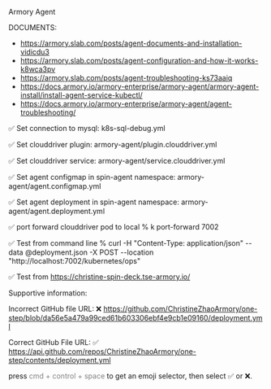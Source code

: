 Armory Agent

DOCUMENTS:

- https://armory.slab.com/posts/agent-documents-and-installation-vidicdu3
- https://armory.slab.com/posts/agent-configuration-and-how-it-works-k8wca3pv
- https://armory.slab.com/posts/agent-troubleshooting-ks73aaiq
- https://docs.armory.io/armory-enterprise/armory-agent/armory-agent-install/install-agent-service-kubectl/
- https://docs.armory.io/armory-enterprise/armory-agent/agent-troubleshooting/

✅ Set connection to mysql:
k8s-sql-debug.yml

✅ Set clouddriver plugin:
armory-agent/plugin.clouddriver.yml

✅ Set clouddriver service:
armory-agent/service.clouddriver.yml

✅ Set agent configmap in spin-agent namespace:
armory-agent/agent.configmap.yml

✅ Set agent deployment in spin-agent namespace:
armory-agent/agent.deployment.yml

✅ port forward clouddriver pod to local
% k port-forward <spin-clouddriver-pod> 7002

✅ Test from command line
% curl -H "Content-Type: application/json" --data @deployment.json -X POST --location "http://localhost:7002/kubernetes/ops"

✅ Test from https://christine-spin-deck.tse-armory.io/

Supportive information:

Incorrect GitHub file URL:
❌ https://github.com/ChristineZhaoArmory/one-step/blob/da56e5a479a99ced61b603306ebf4e9cb1e09160/deployment.yml

Correct GitHub File URL:
✅ https://api.github.com/repos/ChristineZhaoArmory/one-step/contents/deployment.yml

press <span style="color:grey">cmd + control + space</span> to get an emoji selector, then select ✅ or ❌.